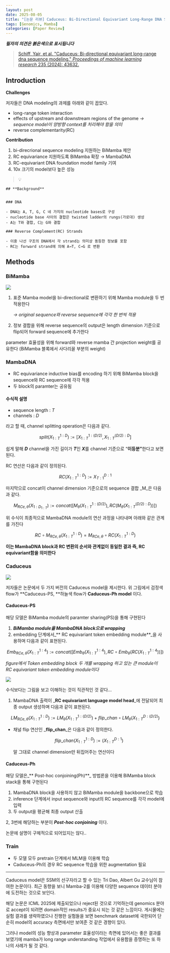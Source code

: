 ```yaml
---
layout: post
date: 2025-08-05
title: "[논문 리뷰] Caduceus: Bi-Directional Equivariant Long-Range DNA Sequence Modeling"
tags: [Genomics, Mamba]
categories: [Paper Review]
---
```


<span class="notion-red">_**필자의 의견은 붉은색으로 표시됩니다**_</span>


> [Schiff, Yair, et al. "Caduceus: Bi-directional equivariant long-range dna sequence modeling." ](https://pmc.ncbi.nlm.nih.gov/articles/PMC12189541/)[_Proceedings of machine learning research_](https://pmc.ncbi.nlm.nih.gov/articles/PMC12189541/)[ 235 (2024): 43632.](https://pmc.ncbi.nlm.nih.gov/articles/PMC12189541/)



## Introduction


**Challenges**


저자들은 DNA modeling의 과제를 아래와 같이 꼽았다.

- long-range token interaction
- effects of upstream and downstream regions of the genome 
_→ sequence model이 양방향 context를 처리해야 함을 의미_
- reverse complementarity(RC)

**Contribution**

1. bi-direcrional sequence modeling 지원하는 BiMamba 제안
1. RC equivariance 지원하도록 BiMamba 확장 → MambaDNA
1. RC-equivariant DNA foundation model family 기여
1. 10x 크기의 model보다 높은 성능

> 💡 


	## **Background**


	### DNA

	- DNA는 A, T, G, C 네 가지의 nucleotide bases로 구성
	- nucleotide base 사이의 결합은 twisted ladder의 rungs(가로대) 생성
	- A는 T와 결합, C는 G와 결합

	### Reverse Complement(RC) Strands

	- 이중 나선 구조의 DNA에서 각 strand는 의미상 동등한 정보를 포함
	- RC는 forward strand에 의해 A→T, C→G 로 변환


## Methods



### BiMamba


![](https://prod-files-secure.s3.us-west-2.amazonaws.com/542b861c-36a8-4051-84e5-8804b6728dba/2c247d59-7815-4980-99f0-8f0d21f445a7/image.png?X-Amz-Algorithm=AWS4-HMAC-SHA256&X-Amz-Content-Sha256=UNSIGNED-PAYLOAD&X-Amz-Credential=ASIAZI2LB466QCY5GMTA%2F20250909%2Fus-west-2%2Fs3%2Faws4_request&X-Amz-Date=20250909T070116Z&X-Amz-Expires=3600&X-Amz-Security-Token=IQoJb3JpZ2luX2VjEGYaCXVzLXdlc3QtMiJGMEQCIFFX2tTBGsgR0XRaoyCA2vdEx7C1y%2BismxD%2BYwOKNIv%2BAiAp9uII728bODmLPOMbtnd5dcXTrOlxFJSEgUvBwCb3eCqIBAjP%2F%2F%2F%2F%2F%2F%2F%2F%2F%2F8BEAAaDDYzNzQyMzE4MzgwNSIM7wUrpBjK8Y2zx5ysKtwDcJcZlW0fTj13eVXtQRhj84F4ibMcMa29ZfQFH9hE17jDavaqpE8%2FEwV8K3UThX%2BXdUvVteOw6HdNLBzKp%2FdwzgWcOkIWGQLXdN37aDS6cu9ybbQrcotAW4aZtqqBJH6FUeooYOMGOUBoSJ7DsDo0AIJe17YvAELgRWay6qqyNTDPZUpnbvHp7lWEiYMOjyeMnDxAlQeMAf0mdjWHZuCl8D4QZEnG5SR0M%2FPKfRa%2FE2efJYo4mZfKN%2Bxkdb8g4wJvA69WPEnXFGaWjT5V92eaj6C5HD7yt%2BrMnnMdsr8nsVb6rOFZLF%2FNmr87Tn9jBZv36am0EwP%2FjrroVkay3%2FTkT4%2BIY%2B6QmeshyUGk%2FnLGddKoxnxuiBZsJgyOYu1kphmClgzBOCdLo%2BurD4p1dynWf7xiZc8YHc66VPkQu5VPkFco4OPyg6Gl5TAU5WLAMBrBVgqOkVKutAFCiWzV0%2F819tQ4nZS4tQdyUBU90SNRgTbhp2HY7RRbzqAAQ2ZQDm%2FHX5ZrxNgk6fawHfRozM8GQjoGr9ERQ8b169%2F8BkEHhj2TNPQOAd0TaizD3CqPidTTm2BCCaxJLD00Z9dz%2BFm6ZgWemv1%2FS2HCotgsCT973OPIgb5Fi7vA1FRyM%2FAw64z%2FxQY6pgGWy7I07c4DWFHCXfG8CBUKrJsXLBetHwMYZouR0STs8KJg5fOKKEG5hxb7Je8WMVNRSQivk9WNOA76xkMPqHmpyfUMQuO7nluIn9R8%2BM9Rf9z9D5bT1zGQJ%2BpHwxqbTm5qO4OZyC9HNg4GqzqxxpQvW1H%2FhBrwZaDYojXs61Y2b8t7Ok3pu7TOLvzhDPkn8bUtf48%2Fzx1xMbhTIA6GFWt74bYoUP4R&X-Amz-Signature=00528dd3a7d4b7ed66c7f29579a4dc021eff11409e39828856c08487f40fb44e&X-Amz-SignedHeaders=host&x-amz-checksum-mode=ENABLED&x-id=GetObject)

1. 표준 Mamba model을 bi-directional로 변환하기 위해 Mamba module을 두 번 적용한다

	_→ original sequence와 reverse sequence에 각각 한 번씩 적용_

1. 정보 결합을 위해 reverse sequence의 output은 length dimension 기준으로 flip되어 forward sequence에 추가한다

parameter 효율성을 위해 forward와 reverse mamba 간 projection weight를 공유한다 (BiMamba 블록에서 사다리꼴 부분의 weight)



### MambaDNA

- RC equivariance inductive bias를 encoding 하기 위해 BiMamba block을 sequence와 RC sequence에 각각 적용
- 두 block의 paramter는 공유됨


#### 수식적 설명

- sequence length : _T_
- channels : _D_

라고 할 때,  channel splitting operation은 다음과 같다.


$$
split(X^{1:D}_{1:T}):=[X^{1:(D/2)}_{1:T},X^{(D/2):D}_{1:T}]
$$


<span class="notion-red">쉽게 말해 </span><span class="notion-red">_**D**_</span><span class="notion-red"> channel을 가진 길이가 </span><span class="notion-red">_**T**_</span><span class="notion-red">인 </span><span class="notion-red">_**X**_</span><span class="notion-red">를 channel 기준으로 “</span><span class="notion-red">**이등분”**</span><span class="notion-red">한다고 보면 된다.</span>


RC 연산은 다음과 같이 정의된다.


$$
RC(X^{1:D}_{1:T}):=X^{D:1}_{T:1}
$$


마지막으로 concat이 channel dimension 기준으로의 sequence 결합 _M_은 다음과 같다.


$$
M_{RCe,\theta}(X_{1:D_{1:T}}):=concat([M_{\theta}(X^{1:(D/2)}_{1:T}),RC(M_{\theta}(X^{(D/2):D}_{1:T}))])
$$


위 수식이 최종적으로 MambaDNA module의 연산 과정을 나타내며 아래와 같은 관계를 가진다


$$
RC\circ M_{RCe,\theta}(X^{1:D}_{1:T}) = M_{RCe,\theta} \circ RC(X^{1:D}_{1:T})
$$


**이는 MambaDNA block과 RC 변환의 순서와 관계없이 동일한 결과 즉, RC equivariant함을 의미한다**



### Caduceus


![](https://prod-files-secure.s3.us-west-2.amazonaws.com/542b861c-36a8-4051-84e5-8804b6728dba/f94a60d7-8145-473b-aef9-7c68d3ec604a/image.png?X-Amz-Algorithm=AWS4-HMAC-SHA256&X-Amz-Content-Sha256=UNSIGNED-PAYLOAD&X-Amz-Credential=ASIAZI2LB466QCY5GMTA%2F20250909%2Fus-west-2%2Fs3%2Faws4_request&X-Amz-Date=20250909T070116Z&X-Amz-Expires=3600&X-Amz-Security-Token=IQoJb3JpZ2luX2VjEGYaCXVzLXdlc3QtMiJGMEQCIFFX2tTBGsgR0XRaoyCA2vdEx7C1y%2BismxD%2BYwOKNIv%2BAiAp9uII728bODmLPOMbtnd5dcXTrOlxFJSEgUvBwCb3eCqIBAjP%2F%2F%2F%2F%2F%2F%2F%2F%2F%2F8BEAAaDDYzNzQyMzE4MzgwNSIM7wUrpBjK8Y2zx5ysKtwDcJcZlW0fTj13eVXtQRhj84F4ibMcMa29ZfQFH9hE17jDavaqpE8%2FEwV8K3UThX%2BXdUvVteOw6HdNLBzKp%2FdwzgWcOkIWGQLXdN37aDS6cu9ybbQrcotAW4aZtqqBJH6FUeooYOMGOUBoSJ7DsDo0AIJe17YvAELgRWay6qqyNTDPZUpnbvHp7lWEiYMOjyeMnDxAlQeMAf0mdjWHZuCl8D4QZEnG5SR0M%2FPKfRa%2FE2efJYo4mZfKN%2Bxkdb8g4wJvA69WPEnXFGaWjT5V92eaj6C5HD7yt%2BrMnnMdsr8nsVb6rOFZLF%2FNmr87Tn9jBZv36am0EwP%2FjrroVkay3%2FTkT4%2BIY%2B6QmeshyUGk%2FnLGddKoxnxuiBZsJgyOYu1kphmClgzBOCdLo%2BurD4p1dynWf7xiZc8YHc66VPkQu5VPkFco4OPyg6Gl5TAU5WLAMBrBVgqOkVKutAFCiWzV0%2F819tQ4nZS4tQdyUBU90SNRgTbhp2HY7RRbzqAAQ2ZQDm%2FHX5ZrxNgk6fawHfRozM8GQjoGr9ERQ8b169%2F8BkEHhj2TNPQOAd0TaizD3CqPidTTm2BCCaxJLD00Z9dz%2BFm6ZgWemv1%2FS2HCotgsCT973OPIgb5Fi7vA1FRyM%2FAw64z%2FxQY6pgGWy7I07c4DWFHCXfG8CBUKrJsXLBetHwMYZouR0STs8KJg5fOKKEG5hxb7Je8WMVNRSQivk9WNOA76xkMPqHmpyfUMQuO7nluIn9R8%2BM9Rf9z9D5bT1zGQJ%2BpHwxqbTm5qO4OZyC9HNg4GqzqxxpQvW1H%2FhBrwZaDYojXs61Y2b8t7Ok3pu7TOLvzhDPkn8bUtf48%2Fzx1xMbhTIA6GFWt74bYoUP4R&X-Amz-Signature=26577367af908cac1a9c736a97363af9f92a70beb64df3f9f4c70ce263a8db10&X-Amz-SignedHeaders=host&x-amz-checksum-mode=ENABLED&x-id=GetObject)


저자들은 논문에서 두 가지 버전의 Caduceus model을 제시한다. 위 그림에서 검정색 flow가 **Caduceus-PS, **하늘색 flow가 **Caduceus-Ph model** 이다.



#### Caduceus-PS


해당 모델은 BiMamba module의 paramter sharing(PS)을 통해 구현된다

1. _**BiMamba module을 MambaDNA block으로 wrapping**_
1. embedding 단계에서_** RC equivariant token embedding module**_을 사용하며 다음과 같이 표현된다.

$$
Emb_{RCe,\theta}(X^{1:4}_{1:T}):=concat([Emb_{\theta}(X^{1:4}_{1:T}),RC \circ Emb_{\theta}(RC(X^{1:4}_{1:T}))])
$$


_figure에서 Token embedding block 두 개를 wrapping 하고 있는 큰 module이 RC equivariant token embedding module이다_


![](https://prod-files-secure.s3.us-west-2.amazonaws.com/542b861c-36a8-4051-84e5-8804b6728dba/b175e4da-71eb-4e91-8c23-a06dabe673c9/image.png?X-Amz-Algorithm=AWS4-HMAC-SHA256&X-Amz-Content-Sha256=UNSIGNED-PAYLOAD&X-Amz-Credential=ASIAZI2LB466QCY5GMTA%2F20250909%2Fus-west-2%2Fs3%2Faws4_request&X-Amz-Date=20250909T070116Z&X-Amz-Expires=3600&X-Amz-Security-Token=IQoJb3JpZ2luX2VjEGYaCXVzLXdlc3QtMiJGMEQCIFFX2tTBGsgR0XRaoyCA2vdEx7C1y%2BismxD%2BYwOKNIv%2BAiAp9uII728bODmLPOMbtnd5dcXTrOlxFJSEgUvBwCb3eCqIBAjP%2F%2F%2F%2F%2F%2F%2F%2F%2F%2F8BEAAaDDYzNzQyMzE4MzgwNSIM7wUrpBjK8Y2zx5ysKtwDcJcZlW0fTj13eVXtQRhj84F4ibMcMa29ZfQFH9hE17jDavaqpE8%2FEwV8K3UThX%2BXdUvVteOw6HdNLBzKp%2FdwzgWcOkIWGQLXdN37aDS6cu9ybbQrcotAW4aZtqqBJH6FUeooYOMGOUBoSJ7DsDo0AIJe17YvAELgRWay6qqyNTDPZUpnbvHp7lWEiYMOjyeMnDxAlQeMAf0mdjWHZuCl8D4QZEnG5SR0M%2FPKfRa%2FE2efJYo4mZfKN%2Bxkdb8g4wJvA69WPEnXFGaWjT5V92eaj6C5HD7yt%2BrMnnMdsr8nsVb6rOFZLF%2FNmr87Tn9jBZv36am0EwP%2FjrroVkay3%2FTkT4%2BIY%2B6QmeshyUGk%2FnLGddKoxnxuiBZsJgyOYu1kphmClgzBOCdLo%2BurD4p1dynWf7xiZc8YHc66VPkQu5VPkFco4OPyg6Gl5TAU5WLAMBrBVgqOkVKutAFCiWzV0%2F819tQ4nZS4tQdyUBU90SNRgTbhp2HY7RRbzqAAQ2ZQDm%2FHX5ZrxNgk6fawHfRozM8GQjoGr9ERQ8b169%2F8BkEHhj2TNPQOAd0TaizD3CqPidTTm2BCCaxJLD00Z9dz%2BFm6ZgWemv1%2FS2HCotgsCT973OPIgb5Fi7vA1FRyM%2FAw64z%2FxQY6pgGWy7I07c4DWFHCXfG8CBUKrJsXLBetHwMYZouR0STs8KJg5fOKKEG5hxb7Je8WMVNRSQivk9WNOA76xkMPqHmpyfUMQuO7nluIn9R8%2BM9Rf9z9D5bT1zGQJ%2BpHwxqbTm5qO4OZyC9HNg4GqzqxxpQvW1H%2FhBrwZaDYojXs61Y2b8t7Ok3pu7TOLvzhDPkn8bUtf48%2Fzx1xMbhTIA6GFWt74bYoUP4R&X-Amz-Signature=8f28bf02a9891884977310a7235d7dc509164160a0128209639cb73c47cb1d15&X-Amz-SignedHeaders=host&x-amz-checksum-mode=ENABLED&x-id=GetObject)


<span class="notion-red">수식보다는 그림을 보고 이해하는 것이 직관적인 것 같다…</span>

1. MambaDNA 출력이 _**RC equivariant language model head**_에 전달되어 최종 output 생성하며 다음과 같이 표현된다.

$$
LM_{RCe,\theta}(X^{1:D}_{1:T}):= LM_{\theta}(X^{1:(D/2)}_{1:T})+flip\_chan\circ LM_{\theta}(X^{D:(D/2)}_{1:T})
$$

- 채널 flip 연산인 _**flip\_chan**_은 다음과 같이 정의한다.

	$$
	flip\_chan(X^{1:D}_{1:T}):=(X^{D:1}_{1:T})
	$$


	말 그대로 channel dimension만 뒤집어주는 연산이다



#### Caduceus-Ph


해당 모델은_** Post-hoc conjoining(Ph)**_ 방법론을 이용해 BiMamba block stack을 통해 구현된다

1. MambaDNA block을 사용하지 않고 BiMamba module을 backbone으로 학습
1. inference 단계에서 input sequence와 input의 RC sequence를 각각 model에 입력
1. 두 output을 평균해 최종 output 산출

2, 3번에 해당하는 부분이 _**Post-hoc conjoining**_ 이다.


<span class="notion-red">논문에 설명이 구체적으로 되어있지는 않다..</span>



### Train

- 두 모델 모두 pretrain 단계에서 MLM을 이용해 학습
- Caduceus-Ph의 경우 RC sequence 학습을 위한 augmentation 필요

---


<span class="notion-red">Caduceus model은 SSM의 선구자라고 할 수 있는 Tri Dao, Albert Gu 교수님이 참여한 논문이다. 최근 동향을 보니 Mamba-2를 이용해 다양한 sequence 데이터 분야에 도전하는 것으로 보인다.</span>


<span class="notion-red">해당 논문은 ICML 2025에 제출되었으나 reject된 것으로 기억하는데 genomics 분야로 accept이 되려면 domain적인 results가 중요시 되는 것 같은 느낌이다. 게시물에는 실험 결과를 생략하였으나 진행한 실험들을 보면 benchmark dataset에 국한되어 단순히 model의 accuracy 측면에서만 보여준 것 같은 경향이 있다.</span>


<span class="notion-red">그러나 model의 성능 향상과 parameter 효율성이라는 측면에 있어서는 좋은 결과를 보였기에 mamba가 long range understanding 작업에서 유용함을 증명하는 또 하나의 사례가 될 것 같다.</span>

